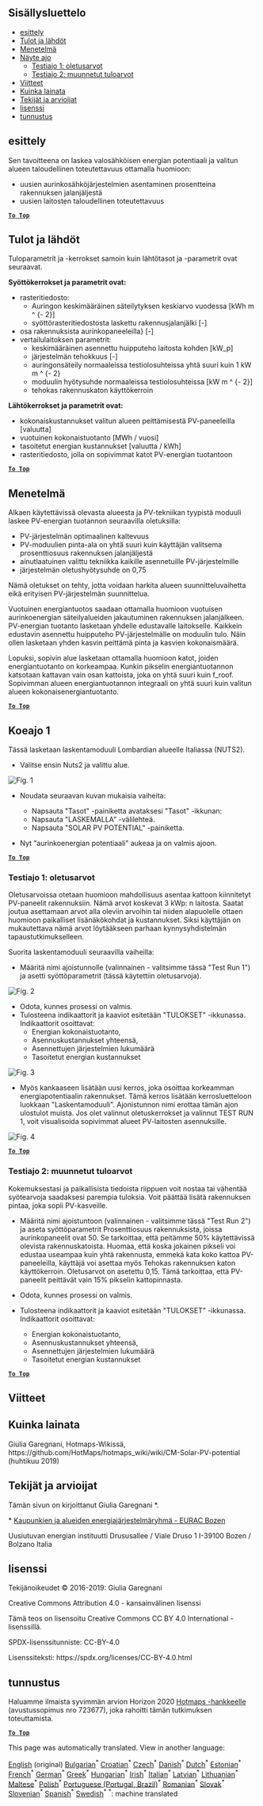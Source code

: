 <h2> Sisällysluettelo </h2><ul><li> <a href="#introduction">esittely</a> </li><li> <a href="#inputs-and-outputs">Tulot ja lähdöt</a> </li><li> <a href="#method">Menetelmä</a> </li><li> <a href="#sample-run">Näyte ajo</a> <ul><li> <a href="#test-run-1-default-input-values">Testiajo 1: oletusarvot</a> </li><li> <a href="#test-run-2-modified-input-values">Testiajo 2: muunnetut tuloarvot</a> </li></ul></li><li> <a href="#references">Viitteet</a> </li><li> <a href="#how-to-cite">Kuinka lainata</a> </li><li> <a href="#authors-and-reviewers">Tekijät ja arvioijat</a> </li><li> <a href="#license">lisenssi</a> </li><li> <a href="#acknowledgement">tunnustus</a> </li></ul><h2> esittely </h2><p> Sen tavoitteena on laskea valosähköisen energian potentiaali ja valitun alueen taloudellinen toteutettavuus ottamalla huomioon: </p><ul><li> uusien aurinkosähköjärjestelmien asentaminen prosentteina rakennuksen jalanjäljestä </li><li> uusien laitosten taloudellinen toteutettavuus </li></ul><p><ins> <code><strong><a href="#table-of-contents">To Top</a></strong></code> </ins> </p><h2> Tulot ja lähdöt </h2><p> Tuloparametrit ja -kerrokset samoin kuin lähtötasot ja -parametrit ovat seuraavat. </p><p> <strong>Syöttökerrokset ja parametrit ovat:</strong> </p><ul><li> rasteritiedosto: <ul><li> Auringon keskimääräinen säteilytyksen keskiarvo vuodessa [kWh m ^ {- 2}] </li><li> syöttörasteritiedostosta laskettu rakennusjalanjälki [-] </li></ul></li><li> osa rakennuksista aurinkopaneeleilla} [-] </li><li> vertailulaitoksen parametrit: <ul><li> keskimääräinen asennettu huipputeho laitosta kohden [kW_p] </li><li> järjestelmän tehokkuus [-] </li><li> auringonsäteily normaaleissa testiolosuhteissa yhtä suuri kuin 1 kW m ^ {- 2} </li><li> moduulin hyötysuhde normaaleissa testiolosuhteissa [kW m ^ {- 2}] </li><li> tehokas rakennuskaton käyttökerroin </li></ul></li></ul><p> <strong>Lähtökerrokset ja parametrit ovat:</strong> </p><ul><li> kokonaiskustannukset valitun alueen peittämisestä PV-paneeleilla [valuutta] </li><li> vuotuinen kokonaistuotanto [MWh / vuosi] </li><li> tasoitetut energian kustannukset [valuutta / kWh] </li><li> rasteritiedosto, jolla on sopivimmat katot PV-energian tuotantoon </li></ul><p><ins> <code><strong><a href="#table-of-contents">To Top</a></strong></code> </ins> </p><h2> Menetelmä </h2><p> Alkaen käytettävissä olevasta alueesta ja PV-tekniikan tyypistä moduuli laskee PV-energian tuotannon seuraavilla oletuksilla: </p><ul><li> PV-järjestelmän optimaalinen kaltevuus </li><li> PV-moduulien pinta-ala on yhtä suuri kuin käyttäjän valitsema prosenttiosuus rakennuksen jalanjäljestä </li><li> ainutlaatuinen valittu tekniikka kaikille asennetuille PV-järjestelmille </li><li> järjestelmän oletushyötysuhde on 0,75 </li></ul><p> Nämä oletukset on tehty, jotta voidaan harkita alueen suunnitteluvaihetta eikä erityisen PV-järjestelmän suunnittelua. </p><p> Vuotuinen energiantuotos saadaan ottamalla huomioon vuotuisen aurinkoenergian säteilyalueiden jakautuminen rakennuksen jalanjälkeen. PV-energian tuotanto lasketaan yhdelle edustavalle laitokselle. Kaikkein edustavin asennettu huipputeho PV-järjestelmälle on moduulin tulo. Näin ollen lasketaan yhden kasvin peittämä pinta ja kasvien kokonaismäärä. </p><p> Lopuksi, sopivin alue lasketaan ottamalla huomioon katot, joiden energiantuotanto on korkeampaa. Kunkin pikselin energiantuotannon katsotaan kattavan vain osan kattoista, joka on yhtä suuri kuin f_roof. Sopivimman alueen energiantuotannon integraali on yhtä suuri kuin valitun alueen kokonaisenergiantuotanto. </p><p><ins> <code><strong><a href="#table-of-contents">To Top</a></strong></code> </ins> </p><h2> Koeajo 1 </h2><p> Tässä lasketaan laskentamoduuli Lombardian alueelle Italiassa (NUTS2). </p><ul><li> Valitse ensin Nuts2 ja valittu alue. </li></ul><p><img alt="Fig. 1" src="https://github.com/HotMaps/hotmaps_wiki/blob/master/Images/cm_solar_PV/default_values_01.png" title="Valitse alue"/></p><ul><li><p> Noudata seuraavan kuvan mukaisia vaiheita: </p><ul><li> Napsauta "Tasot" -painiketta avataksesi "Tasot" -ikkunan: </li><li> Napsauta "LASKEMALLA" -välilehteä. </li><li> Napsauta "SOLAR PV POTENTIAL" -painiketta. </li></ul></li><li><p> Nyt "aurinkoenergian potentiaali" aukeaa ja on valmis ajoon. </p></li></ul><p><ins> <code><strong><a href="#table-of-contents">To Top</a></strong></code> </ins> </p><h3> Testiajo 1: oletusarvot </h3><p> Oletusarvoissa otetaan huomioon mahdollisuus asentaa kattoon kiinnitetyt PV-paneelit rakennuksiin. Nämä arvot koskevat 3 kWp: n laitosta. Saatat joutua asettamaan arvot alla oleviin arvoihin tai niiden alapuolelle ottaen huomioon paikalliset lisänäkökohdat ja kustannukset. Siksi käyttäjän on mukautettava nämä arvot löytääkseen parhaan kynnysyhdistelmän tapaustutkimukselleen. </p><p> Suorita laskentamoduuli seuraavilla vaiheilla: </p><ul><li> Määritä nimi ajoistunnolle (valinnainen - valitsimme tässä "Test Run 1") ja asetti syöttöparametrit (tässä käytettiin oletusarvoja). </li></ul><p><img alt="Fig. 2" src="https://github.com/HotMaps/hotmaps_wiki/blob/master/Images/cm_solar_PV/default_values_02.png" title="Testiajo 1 oletusarvoilla"/></p><ul><li> Odota, kunnes prosessi on valmis. </li><li> Tulosteena indikaattorit ja kaaviot esitetään "TULOKSET" -ikkunassa. Indikaattorit osoittavat: <ul><li> Energian kokonaistuotanto, </li><li> Asennuskustannukset yhteensä, </li><li> Asennettujen järjestelmien lukumäärä </li><li> Tasoitetut energian kustannukset </li></ul></li></ul><p><img alt="Fig. 3" src="https://github.com/HotMaps/hotmaps_wiki/blob/master/Images/cm_solar_PV/default_values_03.png" title="Koeajo 1 INDIKAATTORI-välilehti"/></p><ul><li> Myös kankaaseen lisätään uusi kerros, joka osoittaa korkeamman energiapotentiaalin rakennukset. Tämä kerros lisätään kerrosluetteloon luokkaan "Laskentamoduuli". Ajonistunnon nimi erottaa tämän ajon ulostulot muista. Jos olet valinnut oletuskerrokset ja valinnut TEST RUN 1, voit visualisoida sopivimmat alueet PV-laitosten asennuksille. </li></ul><p><img alt="Fig. 4" src="https://github.com/HotMaps/hotmaps_wiki/blob/master/Images/cm_solar_PV/default_values_03.png" title="Koeajo 1 Laskentamoduuli KERROS"/></p><p><ins> <code><strong><a href="#table-of-contents">To Top</a></strong></code> </ins> </p><h3> Testiajo 2: muunnetut tuloarvot </h3><p> Kokemuksestasi ja paikallisista tiedoista riippuen voit nostaa tai vähentää syötearvoja saadaksesi parempia tuloksia. Voit päättää lisätä rakennuksen pintaa, joka sopii PV-kasveille. </p><ul><li><p> Määritä nimi ajoistuntoon (valinnainen - valitsimme tässä "Test Run 2") ja aseta syöttöparametrit Prosenttiosuus rakennuksista, joissa aurinkopaneelit ovat 50. Se tarkoittaa, että peitämme 50% käytettävissä olevista rakennuskatoista. Huomaa, että koska jokainen pikseli voi edustaa useampaa kuin yhtä rakennusta, emmekä kata koko kattoa PV-paneeleilla, käyttäjä voi asettaa myös Tehokas rakennuksen katon käyttökerroin. Oletusarvot on asetettu 0,15. Tämä tarkoittaa, että PV-paneelit peittävät vain 15% pikselin kattopinnasta. </p></li><li><p> Odota, kunnes prosessi on valmis. </p></li><li><p> Tulosteena indikaattorit ja kaaviot esitetään "TULOKSET" -ikkunassa. Indikaattorit osoittavat: </p><ul><li> Energian kokonaistuotanto, </li><li> Asennuskustannukset yhteensä, </li><li> Asennettujen järjestelmien lukumäärä </li><li> Tasoitetut energian kustannukset </li></ul></li></ul><p><ins> <code><strong><a href="#table-of-contents">To Top</a></strong></code> </ins> </p><h2> Viitteet </h2><h2> Kuinka lainata </h2><p> Giulia Garegnani, Hotmaps-Wikissä, https://github.com/HotMaps/hotmaps_wiki/wiki/CM-Solar-PV-potential (huhtikuu 2019) </p><h2> Tekijät ja arvioijat </h2><p> Tämän sivun on kirjoittanut Giulia Garegnani *. </p><p> * <a href="http://www.eurac.edu/en/research/technologies/renewableenergy/researchfields/Pages/Energy-strategies-and-planning.aspx">Kaupunkien ja alueiden energiajärjestelmäryhmä - EURAC Bozen</a> </p><p> Uusiutuvan energian instituutti Drususallee / Viale Druso 1 I-39100 Bozen / Bolzano Italia </p><h2> lisenssi </h2><p> Tekijänoikeudet © 2016-2019: Giulia Garegnani </p><p> Creative Commons Attribution 4.0 - kansainvälinen lisenssi </p><p> Tämä teos on lisensoitu Creative Commons CC BY 4.0 International -lisenssillä. </p><p> SPDX-lisenssitunniste: CC-BY-4.0 </p><p> Lisenssiteksti: https://spdx.org/licenses/CC-BY-4.0.html </p><h2> tunnustus </h2><p> Haluamme ilmaista syvimmän arvion Horizon 2020 <a href="https://www.hotmaps-project.eu">Hotmaps -hankkeelle</a> (avustussopimus nro 723677), joka rahoitti tämän tutkimuksen toteuttamista. </p><p><ins> <code><strong><a href="#table-of-contents">To Top</a></strong></code> </ins> </p>

This page was automatically translated. View in another language:

[English](en-CM-Solar-thermal-and-PV-potential) (original) [Bulgarian](bg-CM-Solar-thermal-and-PV-potential)<sup>\*</sup> [Croatian](hr-CM-Solar-thermal-and-PV-potential)<sup>\*</sup> [Czech](cs-CM-Solar-thermal-and-PV-potential)<sup>\*</sup> [Danish](da-CM-Solar-thermal-and-PV-potential)<sup>\*</sup> [Dutch](nl-CM-Solar-thermal-and-PV-potential)<sup>\*</sup> [Estonian](et-CM-Solar-thermal-and-PV-potential)<sup>\*</sup>  [French](fr-CM-Solar-thermal-and-PV-potential)<sup>\*</sup> [German](de-CM-Solar-thermal-and-PV-potential)<sup>\*</sup> [Greek](el-CM-Solar-thermal-and-PV-potential)<sup>\*</sup> [Hungarian](hu-CM-Solar-thermal-and-PV-potential)<sup>\*</sup> [Irish](ga-CM-Solar-thermal-and-PV-potential)<sup>\*</sup> [Italian](it-CM-Solar-thermal-and-PV-potential)<sup>\*</sup> [Latvian](lv-CM-Solar-thermal-and-PV-potential)<sup>\*</sup> [Lithuanian](lt-CM-Solar-thermal-and-PV-potential)<sup>\*</sup> [Maltese](mt-CM-Solar-thermal-and-PV-potential)<sup>\*</sup> [Polish](pl-CM-Solar-thermal-and-PV-potential)<sup>\*</sup> [Portuguese (Portugal, Brazil)](pt-CM-Solar-thermal-and-PV-potential)<sup>\*</sup> [Romanian](ro-CM-Solar-thermal-and-PV-potential)<sup>\*</sup> [Slovak](sk-CM-Solar-thermal-and-PV-potential)<sup>\*</sup> [Slovenian](sl-CM-Solar-thermal-and-PV-potential)<sup>\*</sup> [Spanish](es-CM-Solar-thermal-and-PV-potential)<sup>\*</sup> [Swedish](sv-CM-Solar-thermal-and-PV-potential)<sup>\*</sup>
<sup>\*</sup>: machine translated
